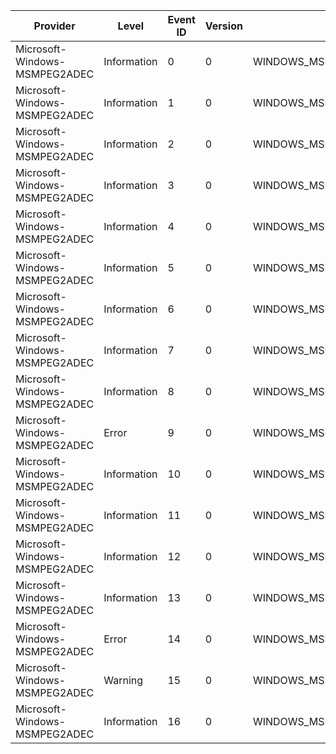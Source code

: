Provider                       |  Level        |  Event ID  |  Version  |  Channel                      |  Task                       |  Opcode  |  Keyword  |  Message
-------------------------------|---------------|------------|-----------|-------------------------------|-----------------------------|----------|-----------|---------
Microsoft-Windows-MSMPEG2ADEC  |  Information  |  0         |  0        |  WINDOWS_MSMPEG2ADEC_CHANNEL  |  OUTPUT_SAMPLE_DELIVERED    |          |           |
Microsoft-Windows-MSMPEG2ADEC  |  Information  |  1         |  0        |  WINDOWS_MSMPEG2ADEC_CHANNEL  |  DECODE                     |  Start   |           |
Microsoft-Windows-MSMPEG2ADEC  |  Information  |  2         |  0        |  WINDOWS_MSMPEG2ADEC_CHANNEL  |  DECODE                     |  Stop    |           |
Microsoft-Windows-MSMPEG2ADEC  |  Information  |  3         |  0        |  WINDOWS_MSMPEG2ADEC_CHANNEL  |  AUD_MEDIATYPE_CHANGE       |          |           |
Microsoft-Windows-MSMPEG2ADEC  |  Information  |  4         |  0        |  WINDOWS_MSMPEG2ADEC_CHANNEL  |  AUD_BINDING_BLOB_TYPE      |          |           |
Microsoft-Windows-MSMPEG2ADEC  |  Information  |  5         |  0        |  WINDOWS_MSMPEG2ADEC_CHANNEL  |  PLAYBACK                   |  Start   |           |
Microsoft-Windows-MSMPEG2ADEC  |  Information  |  6         |  0        |  WINDOWS_MSMPEG2ADEC_CHANNEL  |  PLAYBACK                   |  Stop    |           |
Microsoft-Windows-MSMPEG2ADEC  |  Information  |  7         |  0        |  WINDOWS_MSMPEG2ADEC_CHANNEL  |  GETOUTPUT                  |  Start   |           |
Microsoft-Windows-MSMPEG2ADEC  |  Information  |  8         |  0        |  WINDOWS_MSMPEG2ADEC_CHANNEL  |  GETOUTPUT                  |  Stop    |           |
Microsoft-Windows-MSMPEG2ADEC  |  Error        |  9         |  0        |  WINDOWS_MSMPEG2ADEC_CHANNEL  |  GETOUTPUT                  |          |           |
Microsoft-Windows-MSMPEG2ADEC  |  Information  |  10        |  0        |  WINDOWS_MSMPEG2ADEC_CHANNEL  |  AUD_DUALMONO_CHANGE        |          |           |
Microsoft-Windows-MSMPEG2ADEC  |  Information  |  11        |  0        |  WINDOWS_MSMPEG2ADEC_CHANNEL  |  AUD_DOLBY_MODE_CHANGE      |          |           |
Microsoft-Windows-MSMPEG2ADEC  |  Information  |  12        |  0        |  WINDOWS_MSMPEG2ADEC_CHANNEL  |  AUD_DOLBY_CUTBOOST_CHANGE  |          |           |
Microsoft-Windows-MSMPEG2ADEC  |  Information  |  13        |  0        |  WINDOWS_MSMPEG2ADEC_CHANNEL  |  AUD_LEQ_CHANGE             |          |           |
Microsoft-Windows-MSMPEG2ADEC  |  Error        |  14        |  0        |  WINDOWS_MSMPEG2ADEC_CHANNEL  |  AUDDECODE_FRAME_ERROR      |          |           |
Microsoft-Windows-MSMPEG2ADEC  |  Warning      |  15        |  0        |  WINDOWS_MSMPEG2ADEC_CHANNEL  |  AUD_RESYNC                 |          |           |
Microsoft-Windows-MSMPEG2ADEC  |  Information  |  16        |  0        |  WINDOWS_MSMPEG2ADEC_CHANNEL  |  AUD_CODECTYPE_CHANGE       |          |           |